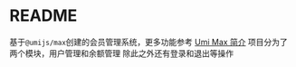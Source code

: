 # README
基于`@umijs/max`创建的会员管理系统，更多功能参考 [Umi Max 简介](https://umijs.org/docs/max/introduce)
项目分为了两个模块，用户管理和余额管理
除此之外还有登录和退出等操作
